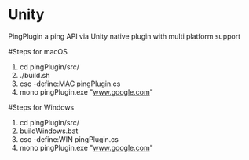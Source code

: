 # Unity
PingPlugin
a ping API via Unity native plugin with multi platform support

#Steps for macOS
1. cd pingPlugin/src/
2. ./build.sh
3. csc -define:MAC pingPlugin.cs
4. mono pingPlugin.exe "www.google.com"


#Steps for Windows
1. cd pingPlugin/src/
2. buildWindows.bat
3. csc -define:WIN pingPlugin.cs
4. mono pingPlugin.exe "www.google.com"


